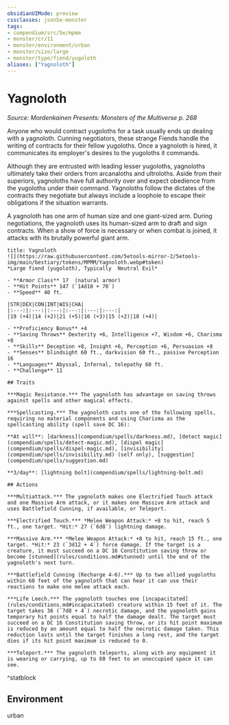 ```yaml
---
obsidianUIMode: preview
cssclasses: json5e-monster
tags:
- compendium/src/5e/mpmm
- monster/cr/11
- monster/environment/urban
- monster/size/large
- monster/type/fiend/yugoloth
aliases: ["Yagnoloth"]
---
```

# Yagnoloth
*Source: Mordenkainen Presents: Monsters of the Multiverse p. 268*  

Anyone who would contract yugoloths for a task usually ends up dealing with a yagnoloth. Cunning negotiators, these strange Fiends handle the writing of contracts for their fellow yugoloths. Once a yagnoloth is hired, it communicates its employer's desires to the yugoloths it commands.

Although they are entrusted with leading lesser yugoloths, yagnoloths ultimately take their orders from arcanaloths and ultroloths. Aside from their superiors, yagnoloths have full authority over and expect obedience from the yugoloths under their command. Yagnoloths follow the dictates of the contracts they negotiate but always include a loophole to escape their obligations if the situation warrants.

A yagnoloth has one arm of human size and one giant-sized arm. During negotiations, the yagnoloth uses its human-sized arm to draft and sign contracts. When a show of force is necessary or when combat is joined, it attacks with its brutally powerful giant arm.

```ad-statblock
title: Yagnoloth
![](https://raw.githubusercontent.com/5etools-mirror-2/5etools-img/main/bestiary/tokens/MPMM/Yagnoloth.webp#token)
*Large fiend (yugoloth), Typically  Neutral Evil*

- **Armor Class** 17  (natural armor)
- **Hit Points** 147 (`14d10 + 70`)
- **Speed** 40 ft.

|STR|DEX|CON|INT|WIS|CHA|
|:---:|:---:|:---:|:---:|:---:|:---:|
|19 (+4)|14 (+2)|21 (+5)|16 (+3)|15 (+2)|18 (+4)|

- **Proficiency Bonus** +4
- **Saving Throws** Dexterity +6, Intelligence +7, Wisdom +6, Charisma +8
- **Skills** Deception +8, Insight +6, Perception +6, Persuasion +8
- **Senses** blindsight 60 ft., darkvision 60 ft., passive Perception 16
- **Languages** Abyssal, Infernal, telepathy 60 ft.
- **Challenge** 11

## Traits

***Magic Resistance.*** The yagnoloth has advantage on saving throws against spells and other magical effects.

***Spellcasting.*** The yagnoloth casts one of the following spells, requiring no material components and using Charisma as the spellcasting ability (spell save DC 16):

**At will**: [darkness](compendium/spells/darkness.md), [detect magic](compendium/spells/detect-magic.md), [dispel magic](compendium/spells/dispel-magic.md), [invisibility](compendium/spells/invisibility.md) (self only), [suggestion](compendium/spells/suggestion.md)

**3/day**: [lightning bolt](compendium/spells/lightning-bolt.md)

## Actions

***Multiattack.*** The yagnoloth makes one Electrified Touch attack and one Massive Arm attack, or it makes one Massive Arm attack and uses Battlefield Cunning, if available, or Teleport.

***Electrified Touch.*** *Melee Weapon Attack:* +8 to hit, reach 5 ft., one target. *Hit:* 27 (`6d8`) lightning damage.

***Massive Arm.*** *Melee Weapon Attack:* +8 to hit, reach 15 ft., one target. *Hit:* 23 (`3d12 + 4`) force damage. If the target is a creature, it must succeed on a DC 16 Constitution saving throw or become [stunned](rules/conditions.md#stunned) until the end of the yagnoloth's next turn.

***Battlefield Cunning (Recharge 4-6).*** Up to two allied yugoloths within 60 feet of the yagnoloth that can hear it can use their reactions to make one melee attack each.

***Life Leech.*** The yagnoloth touches one [incapacitated](rules/conditions.md#incapacitated) creature within 15 feet of it. The target takes 36 (`7d8 + 4`) necrotic damage, and the yagnoloth gains temporary hit points equal to half the damage dealt. The target must succeed on a DC 16 Constitution saving throw, or its hit point maximum is reduced by an amount equal to half the necrotic damage taken. This reduction lasts until the target finishes a long rest, and the target dies if its hit point maximum is reduced to 0.

***Teleport.*** The yagnoloth teleports, along with any equipment it is wearing or carrying, up to 60 feet to an unoccupied space it can see.
```
^statblock

## Environment

urban